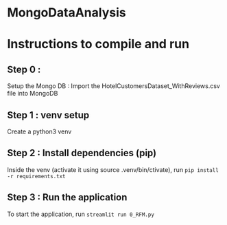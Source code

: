# MongoDataAnalysis

# Instructions to compile and run

## Step 0 : 
Setup the Mongo DB : Import the HotelCustomersDataset_WithReviews.csv file into MongoDB

## Step 1 : venv setup

Create a python3 venv

## Step 2 : Install dependencies (pip)

Inside the venv (activate it using source .venv/bin/ctivate), run ```pip install -r requirements.txt```

## Step 3 : Run the application

To start the application, run ```streamlit run 0_RFM.py```